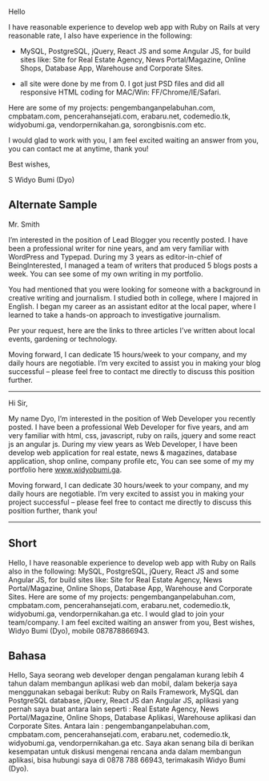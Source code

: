 Hello

I have reasonable experience to develop web app with Ruby on Rails at very reasonable rate, I also have experience in the following:

- MySQL, PostgreSQL, jQuery, React JS and some Angular JS, for build sites like: Site for Real Estate Agency, News Portal/Magazine, Online Shops, Database App, Warehouse and Corporate Sites.

- all site were done by me from 0. I got just PSD files and did all responsive HTML coding for MAC/Win: FF/Chrome/IE/Safari.

Here are some of my projects: pengembanganpelabuhan.com, cmpbatam.com, pencerahansejati.com, erabaru.net, codemedio.tk, widyobumi.ga, vendorpernikahan.ga, sorongbisnis.com etc. 

I would glad to work with you, I am feel excited waiting an answer from you, you can contact me at anytime, thank you!

Best wishes, 

S Widyo Bumi (Dyo) 

## Alternate Sample

Mr. Smith

I’m interested in the position of Lead Blogger you recently posted. I have been a professional writer for nine years, and am very familiar with WordPress and Typepad. During my 3 years as editor-in-chief of BeingInterested, I managed a team of writers that produced 5 blogs posts a week. You can see some of my own writing in my portfolio.

You had mentioned that you were looking for someone with a background in creative writing and journalism. I studied both in college, where I majored in English. I began my career as an assistant editor at the local paper, where I learned to take a hands-on approach to investigative journalism.

Per your request, here are the links to three articles I’ve written about local events, gardening or technology.

Moving forward, I can dedicate 15 hours/week to your company, and my daily hours are negotiable. I’m very excited to assist you in making your blog successful – please feel free to contact me directly to discuss this position further.


---


Hi Sir,

My name Dyo, I’m interested in the position of Web Developer you recently posted. I have been a professional Web Developer for five years, and am very familiar with html, css, javascript, ruby on rails, jquery and some react js an angular js. During my view years as Web Developer, I have been develop web application for real estate, news & magazines, database application, shop online, company profile etc, You can see some of my my portfolio here www.widyobumi.ga.

Moving forward, I can dedicate 30 hours/week to your company, and my daily hours are negotiable. I’m very excited to assist you in making your project successful – please feel free to contact me directly to discuss this position further, thank you!


---


## Short

Hello, I have reasonable experience to develop web app with Ruby on Rails also in the following: MySQL, PostgreSQL, jQuery, React JS and some Angular JS, for build sites like: Site for Real Estate Agency, News Portal/Magazine, Online Shops, Database App, Warehouse and Corporate Sites. Here are some of my projects: pengembanganpelabuhan.com, cmpbatam.com, pencerahansejati.com, erabaru.net, codemedio.tk, widyobumi.ga, vendorpernikahan.ga etc. I would glad to join your team/company. I am feel excited waiting an answer from you, Best wishes, Widyo Bumi (Dyo), mobile 087878866943.	

## Bahasa

Hello, Saya seorang web developer dengan pengalaman kurang lebih 4 tahun dalam membangun aplikasi web dan mobil, dalam bekerja saya menggunakan sebagai berikut: Ruby on Rails Framework, MySQL dan PostgreSQL database, jQuery, React JS dan Angular JS, aplikasi yang pernah saya buat antara lain seperti : Real Estate Agency, News Portal/Magazine, Online Shops, Database Aplikasi, Warehouse aplikasi dan Corporate Sites. Antara lain : pengembanganpelabuhan.com, cmpbatam.com, pencerahansejati.com, erabaru.net, codemedio.tk, widyobumi.ga, vendorpernikahan.ga etc. Saya akan senang bila di berikan kesempatan untuk diskusi mengenai rencana anda dalam membangun aplikasi, bisa hubungi saya di 0878 788 66943, terimakasih Widyo Bumi (Dyo).